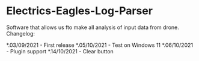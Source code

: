 # Electrics-Eagles-Log-Parser

Software that allows us fto make all analysis of input data from drone. 
Changelog:

*.03/09/2021 - First release
*.05/10/2021 - Test on Windows 11
*.06/10/2021 - Plugin support 
*.14/10/2021 - Clear button

